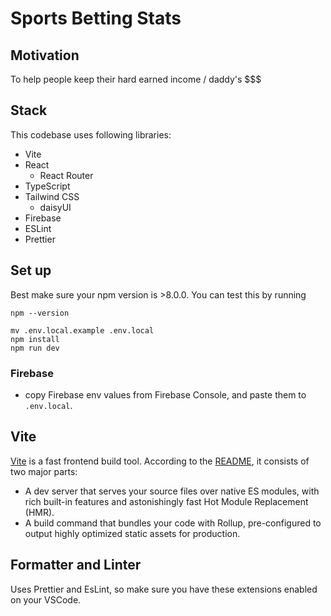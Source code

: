 # Sports Betting Stats

## Motivation

To help people keep their hard earned income / daddy's $$$

## Stack

This codebase uses following libraries:

- Vite
- React
  - React Router
- TypeScript
- Tailwind CSS
  - daisyUI
- Firebase
- ESLint
- Prettier

## Set up

Best make sure your npm version is >8.0.0. You can test this by running

```
npm --version
```

```shell
mv .env.local.example .env.local
npm install
npm run dev
```

### Firebase

- copy Firebase env values from Firebase Console, and paste them to `.env.local`.

## Vite

[Vite](https://github.com/vitejs/vite) is a fast frontend build tool. According to the [README](https://github.com/vitejs/vite/blob/main/README.md), it consists of two major parts:

- A dev server that serves your source files over native ES modules, with rich built-in features and astonishingly fast Hot Module Replacement (HMR).
- A build command that bundles your code with Rollup, pre-configured to output highly optimized static assets for production.

## Formatter and Linter

Uses Prettier and EsLint, so make sure you have these extensions enabled on your VSCode.
